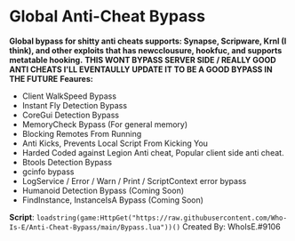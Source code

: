 #  Global Anti-Cheat Bypass 
**Global bypass for shitty anti cheats supports: Synapse, Scripware, Krnl (I think), and other exploits that has newcclousure, hookfuc, and supports metatable hooking.**
**THIS WONT BYPASS SERVER SIDE / REALLY GOOD ANTI CHEATS I'LL EVENTAULLY UPDATE IT TO BE A GOOD BYPASS IN THE FUTURE**
**Feaures:**
- Client WalkSpeed Bypass
- Instant Fly Detection Bypass
- CoreGui Detection Bypass
- MemoryCheck Bypass (For general memory)
- Blocking Remotes From Running
- Anti Kicks, Prevents Local Script From Kicking You
- Harded Coded against Legion Anti cheat, Popular client side anti cheat.
- Btools Detection Bypass
- gcinfo bypass
- LogService / Error / Warn / Print / ScriptContext error bypass
- Humanoid Detection Bypass (Coming Soon)
- FindInstance, InstanceIsA Bypass (Coming Soon)

**Script**: ```loadstring(game:HttpGet("https://raw.githubusercontent.com/Who-Is-E/Anti-Cheat-Bypass/main/Bypass.lua"))()```
Created By: WhoIsE.#9106

